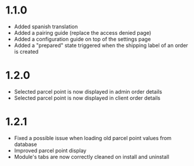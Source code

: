 # 1.1.0
 - Added spanish translation
 - Added a pairing guide (replace the access denied page)
 - Added a configuration guide on top of the settings page
 - Added a "prepared" state triggered when the shipping label of an order is created

 # 1.2.0
  - Selected parcel point is now displayed in admin order details
  - Selected parcel point is now displayed in client order details

 # 1.2.1
  - Fixed a possible issue when loading old parcel point values from database
  - Improved parcel point display
  - Module's tabs are now correctly cleaned on install and uninstall
